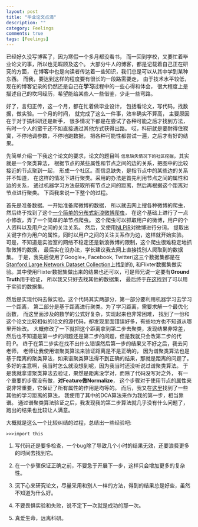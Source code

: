 ```yaml
---
layout: post
title: "毕业论文点滴"
description: ""
category: Feelings
comments: true
tags: [Feelings]
---
```


已经好久没写博客了，因为寒假一个多月都没看书，
而一回到学校，又要忙着毕业论文的事，所以也无暇顾及这个。
大部分牛人的博客，都是记载着自己正在研究的方面，
在博客中也是向读者传达着一些知识，我们总是可以从其中学到某种东西。
而我，要达到这样的程度要有很长的一段路需要走，
由于技术水平较低，现在的博客记录的仍然还是自己在**学习**过程中的一些心得和体会，
很大程度上是描述自己的坎坷经历，希望能给某些人一些借鉴，少走一些弯路。

好了，言归正传，这一个月，都在忙着做毕业设计，
包括看论文，写代码，找数据，做实验。一个月的时间，
就完成了这么一件事，效率确实不算高，
主要原因在于对于搞科研还是新手，
很多情况下都是在尝试了各种可能之后才找到方法，
有时一个人的蛮干还不如直接通过其他方式获得出路。
哎，科研就是要耐得住寂寞，不停地调参数，不停地跑数据，
把各种可能性都尝试一遍，之后才有好的结果。

先简单介绍一下我这个论文的要求，论文的题目叫
``信息缺失情况下的社区挖掘``，其实就是一个聚类算法，
根据节点的某些属性和节点之间的边的关系，把图中的比较接近的节点聚到一起，
形成一个社区。而信息缺失，是指节点中的某些边的关系并不知道，
在这样的情况下进行聚类。采用的办法是首先利用节点之间的属性和边的关系，
通过机器学习方法获取所有节点之间的距离，然后再根据这个距离对节点进行聚类。
下面我来说一下整个的过程。

首先是准备数据。一开始准备爬微博的数据，
所以就去网上搜各种微博的爬虫，
然后终于找到了这个[一个简单的分布式新浪微博爬虫](https://bitbucket.org/chineking/weibocrawler)，
在这个基础上进行了一点小修改，弄了一个简单的单节点爬虫。
这个爬虫可以抓取用户的微博，用户的个人资料以及用户之间的关注关系。
然后，又使用[NLPIR](http://ictclas.nlpir.org/)对微博进行分词，
提取出关键字作为用户的属性，同时以用户之间的关注关系作为边，这样就开始实验。
可是，不知道是实验室的网络不稳定还是新浪微博的限制，这个爬虫很难稳定地抓取微博的数据，
最后实在没办法，学长建议我去网上直接找别人爬取到的数据集。
于是，我先后使用了Google+, Facebook, 
Twitter(这三个数据集都是在[Stanford Large Network Dataset Collection](http://snap.stanford.edu/data/)上找到的),
和Flixter数据集做实验。其中使用Flixter数据集做出来的结果也还可以，可是师兄说一定要有**Ground Truth**用于验证，
所以我又只好去找其他的数据集，
最后终于[在这](http://dmml.asu.edu/users/xufei/datasets.html)找到了可以用于实验的数据集。

然后是实现代码去做实验。这个代码其实两部分，第一部分要利用机器学习去学习一个距离，
第二部分是基于距离进行聚类。为了学习距离，需要求解一个最优化函数，
而这里面涉及的数学的公式好复杂，实现起来也非常困难，
找到了一份和这个论文比较相似的论文的源代码，却发现里面错误好多，有些地方也不知道从哪里开始改。
大概修改了一下就把这个距离拿到第二步去聚类，发现结果非常差，
然后也不知道是第一步的问题还是第二步的问题，但是我就只会改第二步的代码:P。
终于在第二步实在找不出什么错误然后第一步的结果又不好之后，我去问老师，
老师让我使用谱聚类算法来验证距离是不是正确的，
因为谱聚类算法也是基于距离的聚类算法，如果谱聚类算法得不到正确的结果，那就是距离的问题了。
多好的主意啊，我当时怎么就没想到呢，因为我当时还没听说过谱聚类算法。
于是我就拿谱聚类算法去验证，果然是距离没学对，而除了代码没写对之外，
有一个重要的步骤没有做，**对Feature做Normalize**，
这个步骤对于使用节点的属性来说非常重要，它保证了所有属性的作用是均等的。
而后，我又在[这里](http://www.cs.cmu.edu/~liuy/distlearn.htm)找到了一些其他的学习距离的算法，
我使用了其中的DCA算法来作为我的第一步，相当靠谱。
通过谱聚类算法验证之后，我发现我的第二步算法就几乎没有什么问题了，
跑出的结果也比较让人满意。

大概就是这么一个比较纠结的过程，总结出一些经验吧:

    >>>import this

1. 写代码还是要多检查，一个bug除了导致几个小时的结果无效，还要浪费更多的时间去找到它。

2. 在一个步骤保证正确之前，不要急于开展下一步，这样只会增加更多的复杂性。

3. 沉下心来研究论文，尽量采用和别人一样的方法，得到的结果总是好些，虽然不知道为什么好。

4. 不要畏惧实验和失败，说不定下一次就是成功的那一次。

5. 真爱生命，远离科研。
